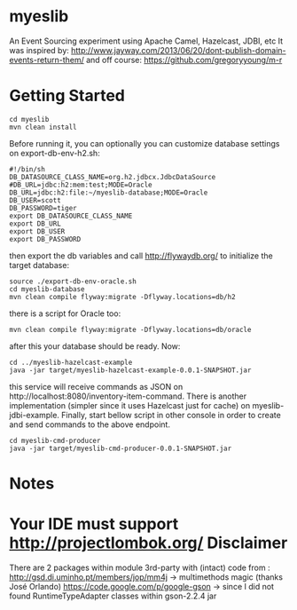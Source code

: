 myeslib
=======

An Event Sourcing experiment using Apache Camel, Hazelcast, JDBI, etc
It was inspired by: http://www.jayway.com/2013/06/20/dont-publish-domain-events-return-them/
and off course: https://github.com/gregoryyoung/m-r

Getting Started
===============

```
cd myeslib
mvn clean install
```
Before running it, you can optionally you can customize database settings on export-db-env-h2.sh: 
```
#!/bin/sh
DB_DATASOURCE_CLASS_NAME=org.h2.jdbcx.JdbcDataSource
#DB_URL=jdbc:h2:mem:test;MODE=Oracle
DB_URL=jdbc:h2:file:~/myeslib-database;MODE=Oracle
DB_USER=scott
DB_PASSWORD=tiger
export DB_DATASOURCE_CLASS_NAME
export DB_URL
export DB_USER
export DB_PASSWORD
```
then export the db variables and call http://flywaydb.org/ to initialize the target database:
```
source ./export-db-env-oracle.sh
cd myeslib-database
mvn clean compile flyway:migrate -Dflyway.locations=db/h2
```
there is a script for Oracle too:
```
mvn clean compile flyway:migrate -Dflyway.locations=db/oracle
```
after this your database should be ready. Now:
```
cd ../myeslib-hazelcast-example
java -jar target/myeslib-hazelcast-example-0.0.1-SNAPSHOT.jar
```
this service will receive commands as JSON on http://localhost:8080/inventory-item-command.
There is another implementation (simpler since it uses Hazelcast just for cache) on myeslib-jdbi-example.
Finally, start bellow script in other console in order to create and send commands to the above endpoint.
```
cd myeslib-cmd-producer
java -jar target/myeslib-cmd-producer-0.0.1-SNAPSHOT.jar
```
Notes
=====
Your IDE must support http://projectlombok.org/
Disclaimer
==========
There are 2 packages within module 3rd-party with (intact) code from :
http://gsd.di.uminho.pt/members/jop/mm4j -> multimethods magic (thanks José Orlando)
https://code.google.com/p/google-gson -> since I did not found RuntimeTypeAdapter classes within gson-2.2.4 jar


